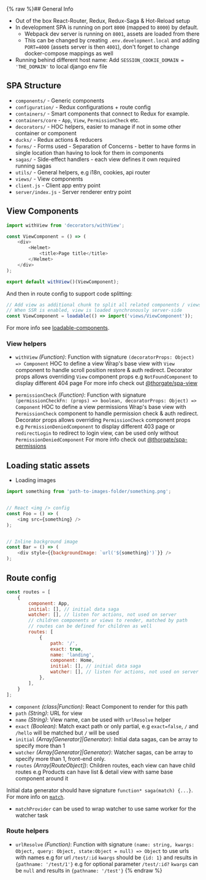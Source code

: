 {% raw %}## <a name="general"></a>General Info

- Out of the box React-Router, Redux, Redux-Saga & Hot-Reload setup
- In development SPA is running on port `8000` (mapped to `8000`) by default.
    - Webpack dev server is running on `8001`, assets are loaded from there
    - This can be changed by creating `.env.development.local` and adding `PORT=4000` (assets server is then `4001`),
      don't forget to change docker-compose mappings as well
- Running behind different host name: Add `SESSION_COOKIE_DOMAIN = 'THE_DOMAIN'` to local django env file


## <a name="structure"></a>SPA Structure

* `components/` - Generic components
* `configuration/` - Redux configurations + route config
* `containers/` - Smart components that connect to Redux for example.
* `containers/core` - `App`, `View`, `PermissionCheck` etc.
* `decorators/` - HOC helpers, easier to manage if not in some other container or component
* `ducks/` - Redux actions & reducers
* `forms/` - Forms used - Separation of Concerns - better to have forms in single location than having to look for them in components
* `sagas/` - Side-effect handlers - each view defines it own required running sagas
* `utils/` - General helpers, e.g i18n, cookies, api router
* `views/` - View components
* `client.js` - Client app entry point
* `server/index.js` - Server renderer entry point


## <a name="viewComponents"></a>View Components

```js
import withView from 'decorators/withView';

const ViewComponent = () => (
    <div>
        <Helmet>
            <title>Page title</title>
        </Helmet>
    </div>
);

export default withView()(ViewComponent);
```

And then in route config to support code splitting:

```js
// Add view as additional chunk to split all related components / views in to separate chunk
// When SSR is enabled, view is loaded synchronously server-side
const ViewComponent = loadable(() => import('views/ViewComponent'));
```

For more info see [loadable-components](https://github.com/smooth-code/loadable-components).


### View helpers
- ``withView`` *(Function)*: Function with signature `(decoratorProps: Object) => Component` HOC to define a view
                             Wrap's base view with `View` component to handle scroll position restore & auth redirect.
                             Decorator props allows overriding `View` component props e.g `NotFoundComponent` to display different 404 page
                             For more info check out [@thorgate/spa-view](https://github.com/thorgate/tg-spa-utils/tree/master/packages/view)

- ``permissionCheck`` *(Function)*: Function with signature `(permissionCheckFn: (props) => boolean, decoratorProps: Object) => Component` HOC to define a view permissions
                             Wrap's base view with `PermissionCheck` component to handle permission check & auth redirect.
                             Decorator props allows overriding `PermissionCheck` component props
                             e.g `PermissionDeniedComponent` to display different 403 page or
                             `redirectLogin` to redirect to login view, can be used only without `PermissionDeniedComponent`
                             For more info check out [@thorgate/spa-permissions](https://github.com/thorgate/tg-spa-utils/tree/master/packages/permissions)


## Loading static assets

 - Loading images
 
```js
import something from 'path-to-images-folder/something.png';


// React <img /> config
const Foo = () => (
    <img src={something} />
);


// Inline background image
const Bar = () => (
    <div style={{backgroundImage: `url('${something}')`}} />
);

```                             


## <a name="routeConfig"></a>Route config

```js
const routes = [
    {
        component: App,
        initial: [], // initial data saga
        watcher: [], // listen for actions, not used on server
        // children components or views to render, matched by path
        // routes can be defined for children as well
        routes: [
            {
                path: '/',
                exact: true,
                name: 'landing',
                component: Home,
                initial: [], // initial data saga
                watcher: [], // listen for actions, not used on server
            },         
        ],
    }
];
```

- ``component`` *(class|Function)*: React Component to render for this path
- ``path`` *(String)*: URL for view
- ``name`` *(String)*: View name, can be used with `urlResolve` helper
- ``exact`` *(Boolean)*: Match exact path or only partial, e.g `exact=false`, `/` and `/hello` will be matched but `/` will be used
- ``initial`` *(Array[Generator]|Generator)*: Initial data sagas, can be array to specify more than 1
- ``watcher`` *(Array[Generator]|Generator)*: Watcher sagas, can be array to specify more than 1, front-end only.
- ``routes`` *(Array[RouteObject])*: Children routes, each view can have child routes 
                                             e.g Products can have list & detail view with same base component around it

Initial data generator should have signature `function* saga(match) {...}`. For more info on [`match`](https://github.com/ReactTraining/react-router/tree/master/packages/react-router-config).
- `matchProvider` can be used to wrap watcher to use same worker for the watcher task


### Route helpers
- ``urlResolve`` *(Function)*: Function with signature `(name: string, kwargs: Object, query: Object, state:Object = null) => Object` to use urls with names
                               e.g for url `/test/:id` `kwargs` should be `{id: 1}` and results in `{pathname: '/test/1'}`
                               e.g for optional parameter `/test/:id?` `kwargs` can be `null` and results in `{pathname: '/test'}`
{% endraw %}
